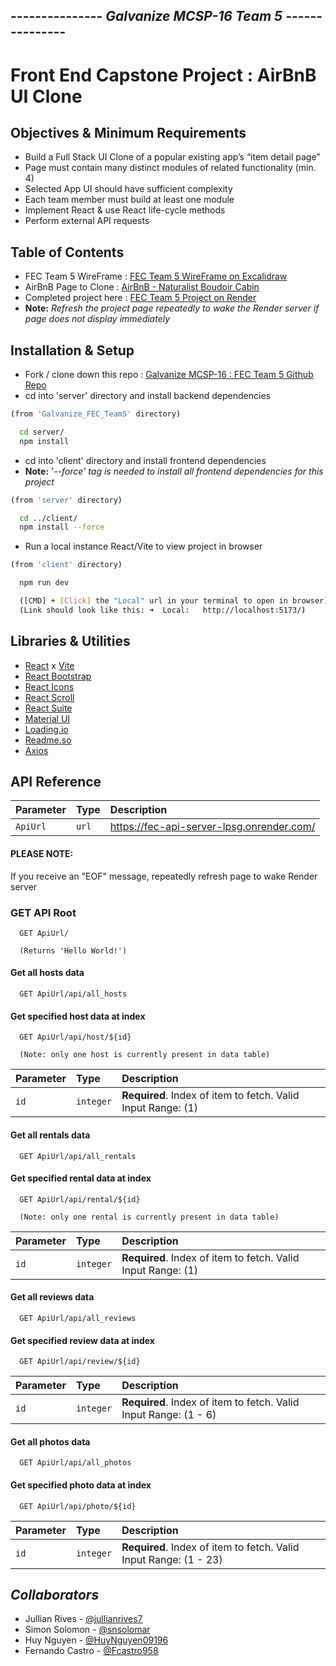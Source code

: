 ## --------------- _Galvanize MCSP-16 Team 5_ ---------------

# Front End Capstone Project : AirBnB UI Clone

## Objectives & Minimum Requirements

- Build a Full Stack UI Clone of a popular existing app’s “item detail page”
- Page must contain many distinct modules of related functionality (min. 4)
- Selected App UI should have sufficient complexity
- Each team member must build at least one module
- Implement React & use React life-cycle methods
- Perform external API requests

## Table of Contents

- FEC Team 5 WireFrame : [FEC Team 5 WireFrame on Excalidraw](https://excalidraw.com/#room=25525c9d9a85c7b900a2,k3A_etviJ_GZQk5dSDoJbw)
- AirBnB Page to Clone : [AirBnB - Naturalist Boudoir Cabin](https://www.airbnb.com/rooms/28833661?adults=1&category_tag=Tag%3A8225&children=0&infants=0&search_mode=flex_destinations_search&check_in=2023-01-29&check_out=2023-02-03&federated_search_id=5a99f34d-c87c-478d-a5c9-ceeb3d3681f4&source_impression_id=p3_1671120364_omr8ogC2GMaKPUi3)
- Completed project here : [FEC Team 5 Project on Render ](https://fec-frontend.onrender.com/)
- **Note:** _Refresh the project page repeatedly to wake the Render server if page does not display immediately_

## Installation & Setup

- Fork / clone down this repo : [Galvanize MCSP-16 : FEC Team 5 Github Repo](https://github.com/jullianrives7/Galvanize_FEC_Team5)
- cd into 'server' directory and install backend dependencies

```bash
(from 'Galvanize_FEC_Team5' directory)

  cd server/
  npm install
```

- cd into 'client' directory and install frontend dependencies
- **Note:** '_--force' tag is needed to install all frontend dependencies for this project_

```bash
(from 'server' directory)

  cd ../client/
  npm install --force
```

- Run a local instance React/Vite to view project in browser

```bash
(from 'client' directory)

  npm run dev

  ([CMD] + [Click] the "Local" url in your terminal to open in browser)
  (Link should look like this: ➜  Local:   http://localhost:5173/)
```

## Libraries & Utilities

- [React](https://reactjs.org/) x [Vite](https://vitejs.dev/)
- [React Bootstrap](https://react-bootstrap.github.io/)
- [React Icons](https://react-icons.github.io/react-icons/search)
- [React Scroll](https://www.npmjs.com/package/react-scroll)
- [React Suite](https://rsuitejs.com/)
- [Material UI](https://mui.com/core/)
- [Loading.io](https://loading.io/)
- [Readme.so](https://readme.so)
- [Axios](https://axios-http.com/docs/intro)

## API Reference

| Parameter | Type  | Description                               |
| :-------- | :---- | :---------------------------------------- |
| `ApiUrl`  | `url` | https://fec-api-server-lpsg.onrender.com/ |

#### PLEASE NOTE:

If you receive an "EOF" message, repeatedly refresh page to wake Render server

### GET API Root

```http
  GET ApiUrl/

  (Returns 'Hello World!')
```

#### Get all hosts data

```http
  GET ApiUrl/api/all_hosts

```

#### Get specified host data at index

```http
  GET ApiUrl/api/host/${id}

  (Note: only one host is currently present in data table)
```

| Parameter | Type      | Description                                                  |
| :-------- | :-------- | :----------------------------------------------------------- |
| `id`      | `integer` | **Required**. Index of item to fetch. Valid Input Range: (1) |

#### Get all rentals data

```http
  GET ApiUrl/api/all_rentals

```

#### Get specified rental data at index

```http
  GET ApiUrl/api/rental/${id}

  (Note: only one rental is currently present in data table)
```

| Parameter | Type      | Description                                                  |
| :-------- | :-------- | :----------------------------------------------------------- |
| `id`      | `integer` | **Required**. Index of item to fetch. Valid Input Range: (1) |

#### Get all reviews data

```http
  GET ApiUrl/api/all_reviews

```

#### Get specified review data at index

```http
  GET ApiUrl/api/review/${id}

```

| Parameter | Type      | Description                                                      |
| :-------- | :-------- | :--------------------------------------------------------------- |
| `id`      | `integer` | **Required**. Index of item to fetch. Valid Input Range: (1 - 6) |

#### Get all photos data

```http
  GET ApiUrl/api/all_photos

```

#### Get specified photo data at index

```http
  GET ApiUrl/api/photo/${id}

```

| Parameter | Type      | Description                                                       |
| :-------- | :-------- | :---------------------------------------------------------------- |
| `id`      | `integer` | **Required**. Index of item to fetch. Valid Input Range: (1 - 23) |

## _Collaborators_

- Jullian Rives - [@jullianrives7](https://github.com/jullianrives7)
- Simon Solomon - [@snsolomar](https://github.com/snsolomar)
- Huy Nguyen - [@HuyNguyen09196](https://github.com/HuyNguyen09196)
- Fernando Castro - [@Fcastro958](https://github.com/Fcastro958)
